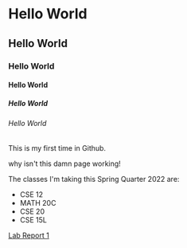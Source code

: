 # Hello World

## Hello World
 
### Hello World

#### Hello World

##### Hello World

###### Hello World

This is my first time in Github.

why isn't this damn page working!

The classes I'm taking this Spring Quarter 2022 are: 
+ CSE 12
+ MATH 20C
+ CSE 20
+ CSE 15L

[Lab Report 1](lab-report-1-week-2.html)

